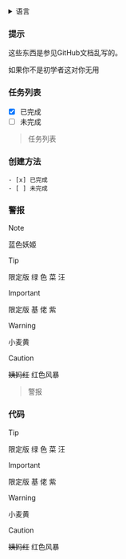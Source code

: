 <details>
<summary>语言</summary>

[English](https://github.com/zhanshenxiaomao/Test-the-repository/blob/main/English.md)

</details>

### 提示

这些东西是参见GitHub文档乱写的。

如果你不是初学者这对你无用

### 任务列表

- [x] 已完成
- [ ] 未完成

>任务列表
### 创建方法
```
- [x] 已完成
- [ ] 未完成
```
### 警报



> [!NOTE]
> 蓝色妖姬

> [!TIP]
> 限定版 绿 色 菜 汪

> [!IMPORTANT]
> 限定版 基 佬 紫

> [!WARNING]
> 小麦黄

> [!CAUTION]
> ~~姨妈红~~ 红色风暴

>警报

### 代码

> [!TIP]
> 限定版 绿 色 菜 汪

> [!IMPORTANT]
> 限定版 基 佬 紫

> [!WARNING]
> 小麦黄

> [!CAUTION]
> ~~姨妈红~~ 红色风暴
